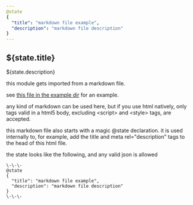 ```yaml
---
@state
{
  "title": "markdown file example",
  "description": "markdown file description"
}
---
```


## ${state.title}

${state.description}

this module gets imported from a markdown file.

see [this file in the example dir](https://github.com/magic/core/blob/master/example/pages/modules/markdown.md) for an example.

any kind of markdown can be used here,
but if you use html natively,
only tags valid in a html5 body, excluding &lt;script&gt; and &lt;style&gt; tags, are accepted.

this markdown file also starts with a magic @state declaration.
it is used internally to, for example, add the title and meta rel="description" tags to the head of this html file.

the state looks like the following, and any valid json is allowed

```
\-\-\-
@state
{
  "title": "markdown file example",
  "description": "markdown file description"
}
\-\-\-
```
